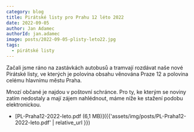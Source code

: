 ```yaml
---
category: blog
title: Pirátské listy pro Prahu 12 léto 2022
date: 2022-09-05
author: Jan Adamec
authorId: jan.adamec
image: posts/2022-09-05-plisty-leto22.jpg
tags:
  - pirátské listy
---
```


Začali jsme ráno na zastávkách autobusů a tramvají rozdávat naše nové Pirátské listy, ve kterých je polovina obsahu věnována Praze 12 a polovina celému hlavnímu městu Praha.

Mnozí občané je najdou v poštovní schránce. Pro ty, ke kterým se noviny zatím nedostaly a mají zájem nahlédnout, máme níže ke stažení podobu elektronickou.

* [PL-Praha12-2022-leto.pdf (6,1 MB)]({{'assets/img/posts/PL-Praha12-2022-leto.pdf' | relative_url }})

